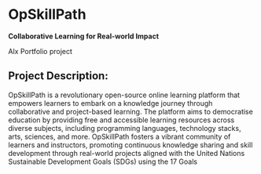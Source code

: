 # OpSkillPath  

**Collaborative Learning for Real-world Impact**

Alx Portfolio project

## Project Description: 
OpSkillPath is a revolutionary open-source online learning platform that empowers learners to embark on a knowledge journey through collaborative and project-based learning. The platform aims to democratise education by providing free and accessible learning resources across diverse subjects, including programming languages, technology stacks, arts, sciences, and more. OpSkillPath fosters a vibrant community of learners and instructors, promoting continuous knowledge sharing and skill development through real-world projects aligned with the United Nations Sustainable Development Goals (SDGs) using the 17 Goals
